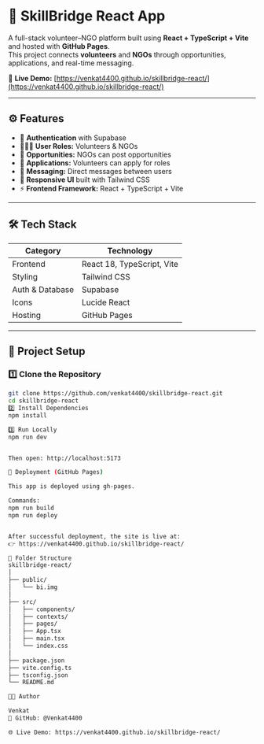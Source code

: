 # 🧠 SkillBridge React App

A full-stack volunteer–NGO platform built using **React + TypeScript + Vite** and hosted with **GitHub Pages**.  
This project connects **volunteers** and **NGOs** through opportunities, applications, and real-time messaging.

🔗 **Live Demo:** [https://venkat4400.github.io/skillbridge-react/](https://venkat4400.github.io/skillbridge-react/)

---

## ⚙️ Features

- 🔐 **Authentication** with Supabase
- 🧑‍🤝‍🧑 **User Roles:** Volunteers & NGOs
- 🎯 **Opportunities:** NGOs can post opportunities
- 📄 **Applications:** Volunteers can apply for roles
- 💬 **Messaging:** Direct messages between users
- 🧭 **Responsive UI** built with Tailwind CSS
- ⚡ **Frontend Framework:** React + TypeScript + Vite

---

## 🛠️ Tech Stack

| Category | Technology |
|-----------|-------------|
| Frontend | React 18, TypeScript, Vite |
| Styling | Tailwind CSS |
| Auth & Database | Supabase |
| Icons | Lucide React |
| Hosting | GitHub Pages |

---

## 🧰 Project Setup

### 1️⃣ Clone the Repository
```bash
git clone https://github.com/venkat4400/skillbridge-react.git
cd skillbridge-react
2️⃣ Install Dependencies
npm install

3️⃣ Run Locally
npm run dev


Then open: http://localhost:5173

🚀 Deployment (GitHub Pages)

This app is deployed using gh-pages.

Commands:
npm run build
npm run deploy


After successful deployment, the site is live at:
👉 https://venkat4400.github.io/skillbridge-react/

📁 Folder Structure
skillbridge-react/
│
├── public/
│   └── bi.img
│
├── src/
│   ├── components/
│   ├── contexts/
│   ├── pages/
│   ├── App.tsx
│   ├── main.tsx
│   └── index.css
│
├── package.json
├── vite.config.ts
├── tsconfig.json
└── README.md

👨‍💻 Author

Venkat
💼 GitHub: @Venkat4400

🌐 Live Demo: https://venkat4400.github.io/skillbridge-react/ 
